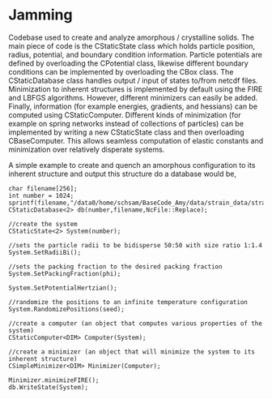 # Jamming

Codebase used to create and analyze amorphous / crystalline solids. The main piece of code is the CStaticState class which holds particle position, radius, potential, and boundary condition information. Particle potentials are defined by overloading the CPotential class, likewise different boundary conditions can be implemented by overloading the CBox class. The CStaticDatabase class handles output / input of states to/from netcdf files. Minimization to inherent structures is implemented by default using the FIRE and LBFGS algorithms. However, different minimizers can easily be added. Finally, information (for example energies, gradients, and hessians) can be computed using CStaticComputer. Different kinds of minimization (for example on spring networks instead of collections of particles) can be implemented by writing a new CStaticState class and then overloading CBaseComputer. This allows seamless computation of elastic constants and minimization over relatively disperate systems.

A simple example to create and quench an amorphous configuration to its inherent structure and output this structure do a database would be,
```
char filename[256];
int number = 1024;
sprintf(filename,"/data0/home/schsam/BaseCode_Amy/data/strain_data/strain_N%i_S%i.nc",number,seed);
CStaticDatabase<2> db(number,filename,NcFile::Replace);
        
//create the system
CStaticState<2> System(number);

//sets the particle radii to be bidisperse 50:50 with size ratio 1:1.4
System.SetRadiiBi();	

//sets the packing fraction to the desired packing fraction
System.SetPackingFraction(phi);

System.SetPotentialHertzian();
	
//randomize the positions to an infinite temperature configuration
System.RandomizePositions(seed);

//create a computer (an object that computes various properties of the system)
CStaticComputer<DIM> Computer(System);

//create a minimizer (an object that will minimize the system to its inherent structure)
CSimpleMinimizer<DIM> Minimizer(Computer);
	
Minimizer.minimizeFIRE();
db.WriteState(System);
```
